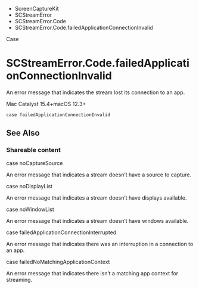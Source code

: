 

- ScreenCaptureKit
- SCStreamError
- SCStreamError.Code
-  SCStreamError.Code.failedApplicationConnectionInvalid 

Case

# SCStreamError.Code.failedApplicationConnectionInvalid

An error message that indicates the stream lost its connection to an app.

Mac Catalyst 15.4+macOS 12.3+

``` source
case failedApplicationConnectionInvalid
```

## See Also

### Shareable content

case noCaptureSource

An error message that indicates a stream doesn’t have a source to capture.

case noDisplayList

An error message that indicates a stream doesn’t have displays available.

case noWindowList

An error message that indicates a stream doesn’t have windows available.

case failedApplicationConnectionInterrupted

An error message that indicates there was an interruption in a connection to an app.

case failedNoMatchingApplicationContext

An error message that indicates there isn’t a matching app context for streaming.

